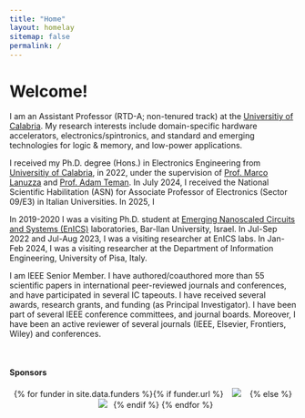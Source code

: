 ```yaml
---
title: "Home"
layout: homelay
sitemap: false
permalink: /
---
```


<style>
code {padding: 6px 8px; font-size: 90%;}
</style>

# Welcome!

I am an Assistant Professor (RTD-A; non-tenured track) at the <a href="https://www.unical.it/" target="_blank">Universitiy of Calabria</a>. My research interests include domain-specific hardware accelerators, electronics/spintronics, and standard and emerging technologies for logic & memory, and low-power applications. 

I received my Ph.D. degree (Hons.) in Electronics Engineering from <a href="https://www.unical.it/" target="_blank">Universitiy of Calabria</a>, in 2022, under the supervision of <a href="https://people.dimes.unical.it/marcolanuzza/" target="_blank">Prof. Marco Lanuzza</a> and <a href="https://www.eng.biu.ac.il/temanad/" target="_blank">Prof. Adam Teman</a>. In July 2024, I received the National Scientific Habilitation (ASN) for Associate Professor of Electronics (Sector 09/E3) in Italian Universities. In 2025, I

In 2019-2020 I was a visiting Ph.D. student at <a href="https://enicslabs.com/" target="_blank">Emerging Nanoscaled Circuits and Systems (EnICS)</a> laboratories, Bar-Ilan University, Israel. In Jul-Sep 2022 and Jul-Aug 2023, I was a visiting researcher at EnICS labs. In Jan-Feb 2024, I was a visiting researcher at the Department of Information Engineering, University of Pisa, Italy. 

I am IEEE Senior Member. I have authored/coauthored more than 55 scientific papers in international peer-reviewed journals and conferences, and have participated in several IC tapeouts. I have received several awards, research grants, and funding (as Principal Investigator). I have been part of several IEEE conference committees, and journal boards. Moreover, I have been an active reviewer of several journals (IEEE, Elsevier, Frontiers, Wiley) and conferences.


<!--
### Research

My recent research activity at UNICAL .... 
-->



<br/>
<div class="well-md">
<h4>Sponsors</h4>
<div style='display:block; text-align:center; margin-left:auto; margin-right:auto;'>
 {% for funder in site.data.funders %}{% if funder.url %}<a href="{{funder.url}}" target="_blank"><img src='/images/logopic/{{ funder.image }}' style='background-color: #ffffff; max-height: 70px; max-width: 170px; margin: 0 15px;'/></a>{% else %}<img src='/images/logopic/{{ funder.image }}' class='mycenter' style='background-color: #ffffff; max-height: 70px; max-width: 170px; margin: 0 10px;'/>{% endif %}   {% endfor %}
</div>
</div>

 
<!--


style='max-height: 70px; max-width: 170px;'
style='background-color: #ffffff; max-height: 70px; max-width: 170px;'


| <img src="/images/logopic/logo_MUR.png" style="width: 50%; height: auto; display: block; margin: auto; margin-bottom: 20px;"> | <img src="/images/logopic/logo_EU.png" style="width: 85%; height: auto; display: block; margin: auto; margin-bottom: 20px;"> |
|-----------------------------------------------------|-----------------------------------------------------|
| <img src="/images/logopic/logo_itdomani.png" style="width: 75%; display: block; margin: auto;"> | <img src="/images/logopic/logo_unical.png" style="width: 75%; height: auto; display: block; margin: auto;">


<br/>
<div class="well-md">
  <h4>Sponsors</h4>
  <div style="display:block; text-align:center; margin-left:auto; margin-right:auto;">
    {% for funder in site.data.funders %}
      {% if funder.url %}
        <a href="{{ funder.url }}" target="_blank">
          <img
            src="/images/logopic/{{ funder.image }}"
            style="max-height: 70px; max-width: 170px;"
            alt="{{ funder.name }} logo"
          />
        </a>
      {% else %}
        <img
          src="/images/logopic/{{ funder.image }}"
          class="mycenter"
          style="max-height: 70px; max-width: 170px;"
          alt="{{ funder.name }} logo"
        />
      {% endif %}
    {% endfor %}
  </div>
</div>
-->




